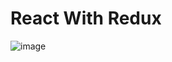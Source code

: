 # React With Redux

![image](https://user-images.githubusercontent.com/36777981/167545712-7ac9cc37-0375-4c58-8886-ab3f5b711105.png)

